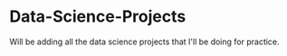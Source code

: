 # Data-Science-Projects
Will be adding all the data science projects that I'll be doing for practice. 
